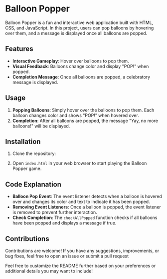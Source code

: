 # Balloon Popper

Balloon Popper is a fun and interactive web application built with HTML, CSS, and JavaScript. 
In this project, users can pop balloons by hovering over them, and a message is displayed once all balloons are popped.

## Features

- **Interactive Gameplay**: Hover over balloons to pop them.
- **Visual Feedback**: Balloons change color and display "POP!" when popped.
- **Completion Message**: Once all balloons are popped, a celebratory message is displayed.

## Usage

1. **Popping Balloons**: Simply hover over the balloons to pop them. Each balloon changes color and shows "POP!" when hovered over.
2. **Completion**: After all balloons are popped, the message "Yay, no more balloons!" will be displayed.

## Installation

1. Clone the repository:
   
2. Open `index.html` in your web browser to start playing the Balloon Popper game.

## Code Explanation

- **Balloon Pop Event**: The event listener detects when a balloon is hovered over and changes its color and text to indicate it has been popped.
- **Removing Event Listeners**: Once a balloon is popped, the event listener is removed to prevent further interaction.
- **Check Completion**: The `checkAllPopped` function checks if all balloons have been popped and displays a message if true.

## Contributions
Contributions are welcome! If you have any suggestions, improvements, or bug fixes, feel free to open an issue or submit a pull request

Feel free to customize the README further based on your preferences or additional details you may want to include!


